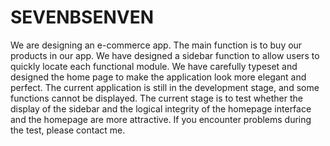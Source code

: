 # SEVENBSENVEN
We are designing an e-commerce app. The main function is to buy our products in our app. We have designed a sidebar function to allow users to quickly locate each functional module. We have carefully typeset and designed the home page to make the application look more elegant and perfect. The current application is still in the development stage, and some functions cannot be displayed. The current stage is to test whether the display of the sidebar and the logical integrity of the homepage interface and the homepage are more attractive. If you encounter problems during the test, please contact me.
